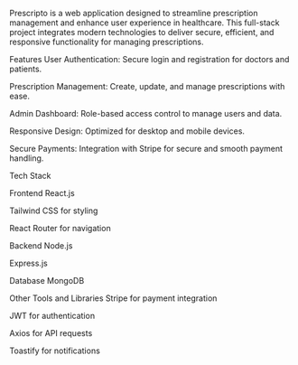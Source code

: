 Prescripto is a web application designed to streamline prescription management and enhance user experience in healthcare. This full-stack project integrates modern technologies to deliver secure, efficient, and responsive functionality for managing prescriptions.

Features
User Authentication: Secure login and registration for doctors and patients.

Prescription Management: Create, update, and manage prescriptions with ease.

Admin Dashboard: Role-based access control to manage users and data.

Responsive Design: Optimized for desktop and mobile devices.

Secure Payments: Integration with Stripe for secure and smooth payment handling.

Tech Stack

Frontend
React.js

Tailwind CSS for styling

React Router for navigation

Backend
Node.js

Express.js

Database
MongoDB

Other Tools and Libraries
Stripe for payment integration

JWT for authentication

Axios for API requests

Toastify for notifications

